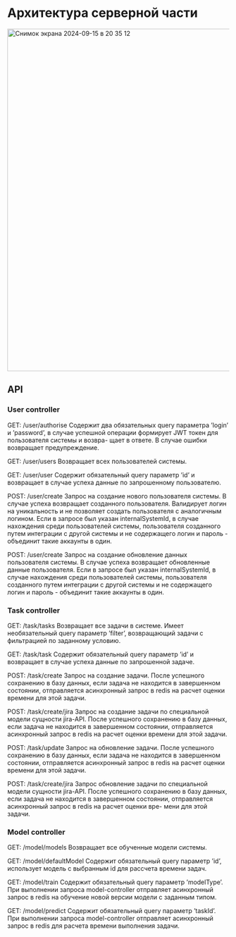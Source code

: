 # Архитектура серверной части

<img width="777" alt="Снимок экрана 2024-09-15 в 20 35 12" src="https://github.com/user-attachments/assets/2c953183-5c4c-4e12-ac22-5e3b8d2a46f8">

## API
### User controller
GET: /user/authorise Содержит два обязательных query параметра ’login’ и ’password’, в случае успешной операции формирует JWT токен для пользователя системы и возвра- щает в ответе. В случае ошибки возвращает предупреждение.

GET: /user/users Возвращает всех пользователей системы.

GET: /user/user Содержит обязательный query параметр ’id’ и возвращает в случае успеха данные по запрошенному пользователю.

POST: /user/create Запрос на создание нового пользователя системы. В случае успеха возвращает созданного пользователя. Валидирует логин на уникальность и не позволяет создать пользователя с аналогичным логином. Если в запросе был указан internalSystemId, в случае нахождения среди пользователей системы, пользователя созданного путем интеграции с другой системы и не содержащего логин и пароль - объединит такие аккаунты в один.

POST: /user/create Запрос на создание обновление данных пользователя системы. В случае успеха возвращает обновленные данные пользователя. Если в запросе был указан internalSystemId, в случае нахождения среди пользователей системы, пользователя созданного путем интеграции с другой системы и не содержащего логин и пароль - объединит такие аккаунты в один.

### Task controller
GET: /task/tasks Возвращает все задачи в системе. Имеет необязательный query параметр ’filter’, возвращающий задачи с фильтрацией по заданному условию.

GET: /task/task Содержит обязательный query параметр ’id’ и возвращает в случае успеха данные по запрошенной задаче.

POST: /task/create Запрос на создание задачи. После успешного сохранению в базу данных, если задача не находится в завершенном состоянии, отправляется асинхронный запрос в redis на расчет оценки времени для этой задачи.

POST: /task/create/jira Запрос на создание задачи по специальной модели сущности jira-API. После успешного сохранению в базу данных, если задача не находится в завершенном состоянии, отправляется асинхронный запрос в redis на расчет оценки времени для этой задачи.

POST: /task/update Запрос на обновление задачи. После успешного сохранению в базу данных, если задача не находится в завершенном состоянии, отправляется асинхронный запрос в redis на расчет оценки времени для этой задачи.

POST: /task/create/jira Запрос обновление задачи по специальной модели сущности jira-API. После успешного сохранению в базу данных, если задача не находится в завершенном состоянии, отправляется асинхронный запрос в redis на расчет оценки вре- мени для этой задачи.

### Model controller
GET: /model/models Возвращает все обученные модели системы.

GET: /model/defaultModel Содержит обязательный query параметр ’id’, использует модель с выбранным id для рассчета времени задач.

GET: /model/train Содержит обязательный query параметр ’modelType’. При выполнении запроса model-controller отправляет асинхронный запрос в redis на обучение новой версии модели с заданным типом.

GET: /model/predict Содержит обязательный query параметр ’taskId’. При выполнении запроса model-controller отправляет асинхронный запрос в redis для расчета времени выполнения задачи.
